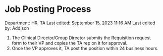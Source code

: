 # Job Posting Process

Department: HR, TA
Last edited: September 15, 2023 11:16 AM
Last edited by: Addison

1. The Clinical Director/Group Director submits the Requisition request form to their VP and copies the TA rep on it for approval.
2. Once the VP approves it, TA post the position within 24 business hours.